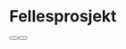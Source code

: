 # Fellesprosjekt
<?xml version="1.0" encoding="UTF-8"?>

<?import javafx.scene.control.*?>
<?import javafx.scene.text.*?>
<?import java.lang.*?>
<?import javafx.scene.layout.*?>
<?import javafx.scene.layout.AnchorPane?>


<AnchorPane xmlns:fx="http://javafx.com/fxml/1" xmlns="http://javafx.com/javafx/8">
   <children>
      <Pane layoutX="-100.0" layoutY="-100.0" prefHeight="300.0" prefWidth="300.0" AnchorPane.bottomAnchor="0.0" AnchorPane.leftAnchor="0.0" AnchorPane.rightAnchor="0.0" AnchorPane.topAnchor="0.0">
         <children>
            <Text layoutX="103.0" layoutY="77.0" strokeType="OUTSIDE" strokeWidth="0.0" text="Logg inn">
               <font>
                  <Font size="24.0" />
               </font>
            </Text>
            <GridPane layoutX="50.0" layoutY="126.0">
              <columnConstraints>
                <ColumnConstraints hgrow="SOMETIMES" minWidth="10.0" prefWidth="100.0" />
                <ColumnConstraints hgrow="SOMETIMES" minWidth="10.0" prefWidth="100.0" />
              </columnConstraints>
              <rowConstraints>
                <RowConstraints minHeight="10.0" prefHeight="30.0" vgrow="SOMETIMES" />
                <RowConstraints minHeight="10.0" prefHeight="30.0" vgrow="SOMETIMES" />
              </rowConstraints>
               <children>
                  <Label text="Brukernavn:" />
                  <Label text="Passord:" GridPane.rowIndex="1" />
                  <TextField promptText="Brukernavn" GridPane.columnIndex="1" />
                  <TextField promptText="Passord" GridPane.columnIndex="1" GridPane.rowIndex="1" />
               </children>
            </GridPane>
            <Button layoutX="33.0" layoutY="242.0" mnemonicParsing="false" text="Logg inn" />
            <Button layoutX="112.0" layoutY="242.0" mnemonicParsing="false" text="Ikke bruker? Meld deg inn" />
         </children>
      </Pane>
   </children>
</AnchorPane>
